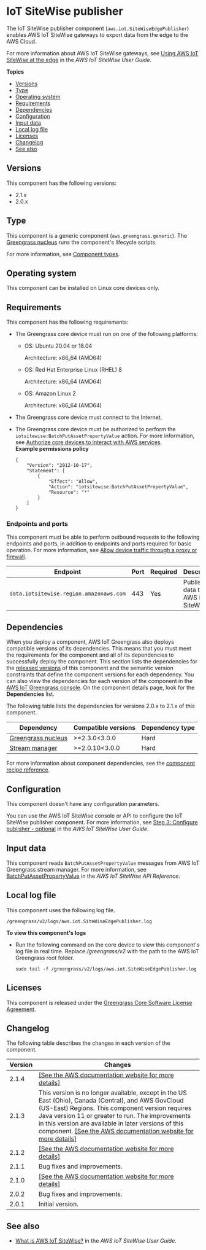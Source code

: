 # IoT SiteWise publisher<a name="iotsitewise-publisher-component"></a>

The IoT SiteWise publisher component \(`aws.iot.SiteWiseEdgePublisher`\) enables AWS IoT SiteWise gateways to export data from the edge to the AWS Cloud\.

For more information about AWS IoT SiteWise gateways, see [Using AWS IoT SiteWise at the edge](https://docs.aws.amazon.com/iot-sitewise/latest/userguide/gateways-ggv2.html) in the *AWS IoT SiteWise User Guide*\.

**Topics**
+ [Versions](#iotsitewise-publisher-component-versions)
+ [Type](#iotsitewise-publisher-component-type)
+ [Operating system](#iotsitewise-publisher-component-os-support)
+ [Requirements](#iotsitewise-publisher-component-requirements)
+ [Dependencies](#iotsitewise-publisher-component-dependencies)
+ [Configuration](#iotsitewise-publisher-component-configuration)
+ [Input data](#iotsitewise-publisher-component-input-data)
+ [Local log file](#iotsitewise-publisher-component-log-file)
+ [Licenses](#iotsitewise-publisher-component-licenses)
+ [Changelog](#iotsitewise-publisher-component-changelog)
+ [See also](#iotsitewise-publisher-component-see-also)

## Versions<a name="iotsitewise-publisher-component-versions"></a>

This component has the following versions:
+ 2\.1\.x
+ 2\.0\.x

## Type<a name="iotsitewise-publisher-component-type"></a>

<a name="public-component-type-generic"></a>This <a name="public-component-type-generic-phrase"></a>component is a generic component \(`aws.greengrass.generic`\)\. The [Greengrass nucleus](greengrass-nucleus-component.md) runs the component's lifecycle scripts\.

<a name="public-component-type-more-information"></a>For more information, see [Component types](develop-greengrass-components.md#component-types)\.

## Operating system<a name="iotsitewise-publisher-component-os-support"></a>

This component can be installed on Linux core devices only\.

## Requirements<a name="iotsitewise-publisher-component-requirements"></a>

This component has the following requirements:
+ The Greengrass core device must run on one of the following platforms:
  + OS: Ubuntu 20\.04 or 18\.04

    Architecture: x86\_64 \(AMD64\)
  + OS: Red Hat Enterprise Linux \(RHEL\) 8

    Architecture: x86\_64 \(AMD64\)
  + OS: Amazon Linux 2

    Architecture: x86\_64 \(AMD64\)
+ The Greengrass core device must connect to the Internet\.
+ The Greengrass core device must be authorized to perform the `iotsitewise:BatchPutAssetPropertyValue` action\. For more information, see [Authorize core devices to interact with AWS services](https://docs.aws.amazon.com/greengrass/v2/developerguide/device-service-role.html)\.  
**Example permissions policy**  

  ```
  {
      "Version": "2012-10-17",
      "Statement": [
          {
              "Effect": "Allow",
              "Action": "iotsitewise:BatchPutAssetPropertyValue",
              "Resource": "*"
          }
      ]
  }
  ```

### Endpoints and ports<a name="iotsitewise-publisher-component-endpoints"></a>

This component must be able to perform outbound requests to the following endpoints and ports, in addition to endpoints and ports required for basic operation\. For more information, see [Allow device traffic through a proxy or firewall](allow-device-traffic.md)\.


| Endpoint | Port | Required | Description | 
| --- | --- | --- | --- | 
|  `data.iotsitewise.region.amazonaws.com`  | 443 | Yes |  Publish data to AWS IoT SiteWise\.  | 

## Dependencies<a name="iotsitewise-publisher-component-dependencies"></a>

When you deploy a component, AWS IoT Greengrass also deploys compatible versions of its dependencies\. This means that you must meet the requirements for the component and all of its dependencies to successfully deploy the component\. This section lists the dependencies for the [released versions](#iotsitewise-publisher-component-changelog) of this component and the semantic version constraints that define the component versions for each dependency\. You can also view the dependencies for each version of the component in the [AWS IoT Greengrass console](https://console.aws.amazon.com/greengrass)\. On the component details page, look for the **Dependencies** list\.

The following table lists the dependencies for versions 2\.0\.x to 2\.1\.x of this component\.


| Dependency | Compatible versions | Dependency type | 
| --- | --- | --- | 
| [Greengrass nucleus](greengrass-nucleus-component.md) | >=2\.3\.0<3\.0\.0 | Hard | 
| [Stream manager](stream-manager-component.md) | >=2\.0\.10<3\.0\.0 | Hard | 

For more information about component dependencies, see the [component recipe reference](component-recipe-reference.md#recipe-reference-component-dependencies)\.

## Configuration<a name="iotsitewise-publisher-component-configuration"></a>

This component doesn't have any configuration parameters\.

You can use the AWS IoT SiteWise console or API to configure the IoT SiteWise publisher component\. For more information, see [Step 3: Configure publisher \- optional](https://docs.aws.amazon.com/iot-sitewise/latest/userguide/create-gateway-ggv2.html#configure-publisher) in the *AWS IoT SiteWise User Guide*\.

## Input data<a name="iotsitewise-publisher-component-input-data"></a>



This component reads `BatchPutAssetPropertyValue` messages from AWS IoT Greengrass stream manager\. For more information, see [BatchPutAssetPropertyValue](https://docs.aws.amazon.com/iot-sitewise/latest/APIReference/API_BatchPutAssetPropertyValue.html) in the *AWS IoT SiteWise API Reference*\.

## Local log file<a name="iotsitewise-publisher-component-log-file"></a>

This component uses the following log file\.

```
/greengrass/v2/logs/aws.iot.SiteWiseEdgePublisher.log
```

**To view this component's logs**
+ Run the following command on the core device to view this component's log file in real time\. Replace */greengrass/v2* with the path to the AWS IoT Greengrass root folder\.

  ```
  sudo tail -f /greengrass/v2/logs/aws.iot.SiteWiseEdgePublisher.log
  ```

## Licenses<a name="iotsitewise-publisher-component-licenses"></a>

<a name="component-core-software-license"></a>This component is released under the [Greengrass Core Software License Agreement](https://greengrass-release-license.s3.us-west-2.amazonaws.com/greengrass-license-v1.pdf)\.

## Changelog<a name="iotsitewise-publisher-component-changelog"></a>

The following table describes the changes in each version of the component\.


|  **Version**  |  **Changes**  | 
| --- | --- | 
|  2\.1\.4  |  [\[See the AWS documentation website for more details\]](http://docs.aws.amazon.com/greengrass/v2/developerguide/iotsitewise-publisher-component.html)  | 
|  2\.1\.3  |   This version is no longer available, except in the US East \(Ohio\), Canada \(Central\), and AWS GovCloud \(US\-East\) Regions\. This component version requires Java version 11 or greater to run\. The improvements in this version are available in later versions of this component\.  [\[See the AWS documentation website for more details\]](http://docs.aws.amazon.com/greengrass/v2/developerguide/iotsitewise-publisher-component.html)  | 
|  2\.1\.2  |  [\[See the AWS documentation website for more details\]](http://docs.aws.amazon.com/greengrass/v2/developerguide/iotsitewise-publisher-component.html)  | 
|  2\.1\.1  |  Bug fixes and improvements\.  | 
|  2\.1\.0  |  [\[See the AWS documentation website for more details\]](http://docs.aws.amazon.com/greengrass/v2/developerguide/iotsitewise-publisher-component.html)  | 
|  2\.0\.2  |  Bug fixes and improvements\.  | 
|  2\.0\.1  |  Initial version\.  | 

## See also<a name="iotsitewise-publisher-component-see-also"></a>
+ [What is AWS IoT SiteWise?](https://docs.aws.amazon.com/iot-sitewise/latest/userguide/what-is-sitewise.html) in the *AWS IoT SiteWise User Guide*\.